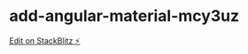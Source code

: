 # add-angular-material-mcy3uz

[Edit on StackBlitz ⚡️](https://stackblitz.com/edit/add-angular-material-mcy3uz)